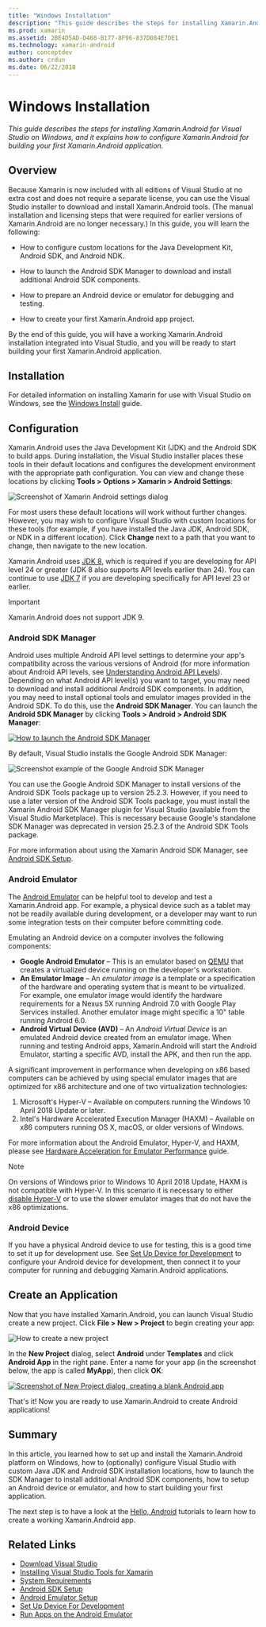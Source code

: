 ```yaml
---
title: "Windows Installation"
description: "This guide describes the steps for installing Xamarin.Android for Visual Studio on Windows, and it explains how to configure Xamarin.Android for building your first Xamarin.Android application."
ms.prod: xamarin
ms.assetid: 2BE4D5AD-D468-B177-8F96-837D084E7DE1
ms.technology: xamarin-android
author: conceptdev
ms.author: crdun
ms.date: 06/22/2018
---
```


# Windows Installation

_This guide describes the steps for installing Xamarin.Android for Visual Studio on Windows, and it explains how to configure Xamarin.Android for building your first Xamarin.Android application._

## Overview

Because Xamarin is now included with all editions of Visual Studio at
no extra cost and does not require a separate license, you can use the
Visual Studio installer to download and install Xamarin.Android tools.
(The manual installation and licensing steps that were required for
earlier versions of Xamarin.Android are no longer necessary.) In this
guide, you will learn the following:

- How to configure custom locations for the Java Development Kit,
    Android SDK, and Android NDK.

- How to launch the Android SDK Manager to download and install
    additional Android SDK components.

- How to prepare an Android device or emulator for debugging and
    testing.

- How to create your first Xamarin.Android app project.

By the end of this guide, you will have a working Xamarin.Android
installation integrated into Visual Studio, and you will be ready to
start building your first Xamarin.Android application.

## Installation

For detailed information on installing Xamarin for use with Visual
Studio on Windows, see the
[Windows Install](~/get-started/installation/windows.md)
guide.

## Configuration

Xamarin.Android uses the Java Development Kit (JDK) and the Android SDK
to build apps. During installation, the Visual Studio installer places
these tools in their default locations and configures the development
environment with the appropriate path configuration. You can view and
change these locations by clicking **Tools > Options > Xamarin >
Android Settings**:

![Screenshot of Xamarin Android settings dialog](windows-images/07-settings.png)

For most users these default locations will work without further
changes. However, you may wish to configure Visual Studio with custom
locations for these tools (for example, if you have installed the Java
JDK, Android SDK, or NDK in a different location). Click **Change**
next to a path that you want to change, then navigate to the new
location.

Xamarin.Android uses
[JDK 8](https://www.oracle.com/technetwork/java/javase/downloads/jdk8-downloads-2133151.html),
which is required if you are developing for API level 24 or greater
(JDK 8 also supports API levels earlier than 24). You can continue to
use
[JDK 7](https://www.oracle.com/technetwork/java/javase/downloads/jdk7-downloads-1880260.html)
if you are developing specifically for API level 23 or earlier.

> [!IMPORTANT]
> Xamarin.Android does not support JDK 9.

### Android SDK Manager

Android uses multiple Android API level settings to determine your
app's compatibility across the various versions of Android (for more
information about Android API levels, see
[Understanding Android API Levels](~/android/app-fundamentals/android-api-levels.md)).
Depending on what Android API level(s) you want to target, you may need
to download and install additional Android SDK components. In addition,
you may need to install optional tools and emulator images provided in
the Android SDK. To do this, use the **Android SDK Manager**. You can
launch the **Android SDK Manager** by clicking **Tools > Android >
Android SDK Manager**:

[![How to launch the Android SDK Manager](windows-images/08-sdk-manager-sml.png)](windows-images/08-sdk-manager.png#lightbox)

By default, Visual Studio installs the Google Android SDK Manager:

![Screenshot example of the Google Android SDK Manager](windows-images/09-google-sdk-manager.png)

You can use the Google Android SDK Manager to install versions of the
Android SDK Tools package up to version 25.2.3. However, if you need to
use a later version of the Android SDK Tools package, you must install
the Xamarin Android SDK Manager plugin for Visual Studio (available
from the Visual Studio Marketplace). This is necessary because Google's
standalone SDK Manager was deprecated in version 25.2.3 of the Android
SDK Tools package. 

For more information about using the Xamarin Android SDK Manager, see
[Android SDK Setup](~/android/get-started/installation/android-sdk.md).

### Android Emulator

The [Android Emulator](https://developer.android.com/studio/run/emulator) can be helpful tool to develop and test a Xamarin.Android app. For example, a physical device such as a tablet may not be readily available during development, or a developer may want to run some integration tests on their computer before committing code.

Emulating an Android device on a computer involves the following components:

- **Google Android Emulator** &ndash; This is an emulator based on [QEMU](https://www.qemu.org/) that creates a virtualized device running on the developer's workstation.
- **An Emulator Image** &ndash; An _emulator image_ is a template or a specification of the hardware and operating system that is meant to be virtualized. For example, one emulator image would identify the hardware requirements for a Nexus 5X running Android 7.0 with Google Play Services installed. Another emulator image might specific a 10" table running Android 6.0.
- **Android Virtual Device (AVD)** &ndash; An _Android Virtual Device_ is an emulated Android device created from an emulator image. When running and testing Android apps, Xamarin.Android will start the Android Emulator, starting a specific AVD, install the APK, and then run the app.

A significant improvement in performance when developing on x86 based computers can be achieved by using special emulator images that are optimized for x86 architecture and one of two virtualization technologies:

1. Microsoft's Hyper-V &ndash; Available on computers running the Windows 10 April 2018 Update or later.
2. Intel's Hardware Accelerated Execution Manager (HAXM) &ndash; Available on x86 computers running OS X, macOS, or older versions of Windows.

For more information about the Android Emulator, Hyper-V, and HAXM, please see [Hardware Acceleration for Emulator Performance](~/android/get-started/installation/android-emulator/hardware-acceleration.md) guide.

> [!NOTE]
> On versions of Windows prior to Windows 10 April 2018 Update, HAXM is not compatible with Hyper-V. In this scenario it is necessary 
to either [disable Hyper-V](~/android/get-started/installation/android-emulator/troubleshooting.md#disable-hyperv) or to use the slower emulator images that do not have the x86 optimizations.

<a name="device" />

### Android Device

If you have a physical Android device to use for testing, this is a
good time to set it up for development use. See
[Set Up Device for Development](~/android/get-started/installation/set-up-device-for-development.md)
to configure your Android device for development, then connect it to
your computer for running and debugging Xamarin.Android applications.

## Create an Application

Now that you have installed Xamarin.Android, you can launch Visual
Studio create a new project. Click **File > New > Project** to begin
creating your app:

![How to create a new project](windows-images/10-new-project.png)

In the **New Project** dialog, select **Android** under **Templates** and
click **Android App** in the right pane. Enter a name for
your app (in the screenshot below, the app is called **MyApp**), then
click **OK**:

[![Screenshot of New Project dialog, creating a blank Android app](windows-images/11-first-app-sml.w157.png)](windows-images/11-first-app.w157.png#lightbox)

That's it! Now you are ready to use Xamarin.Android to create
Android applications!

## Summary

In this article, you learned how to set up and install the
Xamarin.Android platform on Windows, how to (optionally) configure
Visual Studio with custom Java JDK and Android SDK installation
locations, how to launch the SDK Manager to install additional Android
SDK components, how to setup an Android device or emulator, and how to
start building your first application.

The next step is to have a look at the 
[Hello, Android](~/android/get-started/hello-android/index.md)
tutorials to learn how to create a working Xamarin.Android app.

## Related Links

- [Download Visual Studio](https://visualstudio.microsoft.com/vs/)
- [Installing Visual Studio Tools for Xamarin](~/get-started/installation/windows.md)
- [System Requirements](~/cross-platform/get-started/requirements.md)
- [Android SDK Setup](~/android/get-started/installation/android-sdk.md)
- [Android Emulator Setup](~/android/get-started/installation/android-emulator/index.md)
- [Set Up Device For Development](~/android/get-started/installation/set-up-device-for-development.md)
- [Run Apps on the Android Emulator](https://developer.android.com/studio/run/emulator#Requirements)
